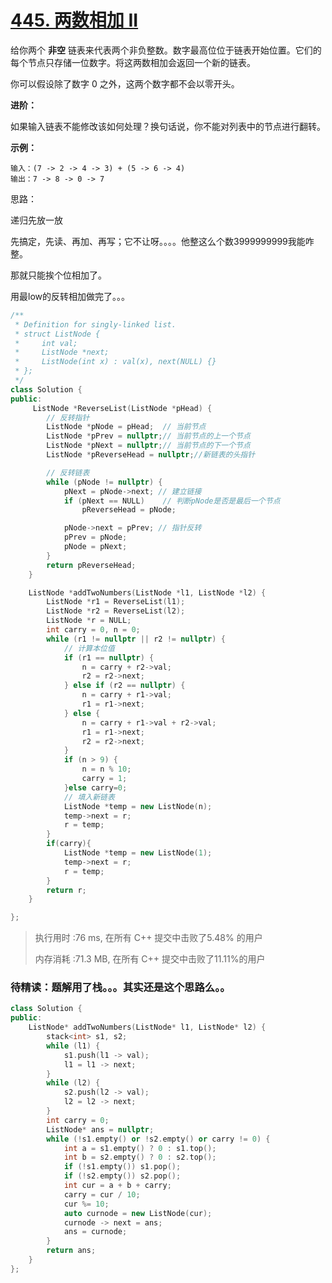 # [445. 两数相加 II](https://leetcode-cn.com/problems/add-two-numbers-ii/)

给你两个 **非空** 链表来代表两个非负整数。数字最高位位于链表开始位置。它们的每个节点只存储一位数字。将这两数相加会返回一个新的链表。

你可以假设除了数字 0 之外，这两个数字都不会以零开头。

 

**进阶：**

如果输入链表不能修改该如何处理？换句话说，你不能对列表中的节点进行翻转。

 

**示例：**

```
输入：(7 -> 2 -> 4 -> 3) + (5 -> 6 -> 4)
输出：7 -> 8 -> 0 -> 7
```

思路：

递归先放一放

先搞定，先读、再加、再写；它不让呀。。。。他整这么个数3999999999我能咋整。

那就只能挨个位相加了。

用最low的反转相加做完了。。。

```c++
/**
 * Definition for singly-linked list.
 * struct ListNode {
 *     int val;
 *     ListNode *next;
 *     ListNode(int x) : val(x), next(NULL) {}
 * };
 */
class Solution {
public:
     ListNode *ReverseList(ListNode *pHead) {
        // 反转指针
        ListNode *pNode = pHead;  // 当前节点
        ListNode *pPrev = nullptr;// 当前节点的上一个节点
        ListNode *pNext = nullptr;// 当前节点的下一个节点
        ListNode *pReverseHead = nullptr;//新链表的头指针

        // 反转链表
        while (pNode != nullptr) {
            pNext = pNode->next; // 建立链接
            if (pNext == NULL)    // 判断pNode是否是最后一个节点
                pReverseHead = pNode;

            pNode->next = pPrev; // 指针反转
            pPrev = pNode;
            pNode = pNext;
        }
        return pReverseHead;
    }

    ListNode *addTwoNumbers(ListNode *l1, ListNode *l2) {
        ListNode *r1 = ReverseList(l1);
        ListNode *r2 = ReverseList(l2);
        ListNode *r = NULL;
        int carry = 0, n = 0;
        while (r1 != nullptr || r2 != nullptr) {
            // 计算本位值
            if (r1 == nullptr) {
                n = carry + r2->val;
                r2 = r2->next;
            } else if (r2 == nullptr) {
                n = carry + r1->val;
                r1 = r1->next;
            } else {
                n = carry + r1->val + r2->val;
                r1 = r1->next;
                r2 = r2->next;
            }
            if (n > 9) {
                n = n % 10;
                carry = 1;
            }else carry=0;
            // 填入新链表
            ListNode *temp = new ListNode(n);
            temp->next = r;
            r = temp;
        }
        if(carry){
            ListNode *temp = new ListNode(1);
            temp->next = r;
            r = temp;
        }
        return r;
    }

};
```

> 执行用时 :76 ms, 在所有 C++ 提交中击败了5.48% 的用户
>
> 内存消耗 :71.3 MB, 在所有 C++ 提交中击败了11.11%的用户

### **待精读**：题解用了栈。。。其实还是这个思路么。。

```c++
class Solution {
public:
    ListNode* addTwoNumbers(ListNode* l1, ListNode* l2) {
        stack<int> s1, s2;
        while (l1) {
            s1.push(l1 -> val);
            l1 = l1 -> next;
        }
        while (l2) {
            s2.push(l2 -> val);
            l2 = l2 -> next;
        }
        int carry = 0;
        ListNode* ans = nullptr;
        while (!s1.empty() or !s2.empty() or carry != 0) {
            int a = s1.empty() ? 0 : s1.top();
            int b = s2.empty() ? 0 : s2.top();
            if (!s1.empty()) s1.pop();
            if (!s2.empty()) s2.pop();
            int cur = a + b + carry;
            carry = cur / 10;
            cur %= 10;
            auto curnode = new ListNode(cur);
            curnode -> next = ans;
            ans = curnode;
        }
        return ans;
    }
};
```


